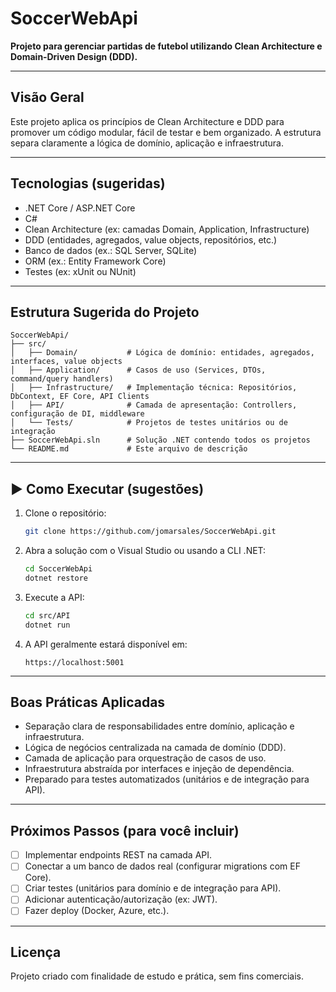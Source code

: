 SoccerWebApi
==============

**Projeto para gerenciar partidas de futebol utilizando Clean Architecture e Domain‑Driven Design (DDD).**

---

##  Visão Geral

Este projeto aplica os princípios de Clean Architecture e DDD para promover um código modular, fácil de testar e bem organizado. A estrutura separa claramente a lógica de domínio, aplicação e infraestrutura.

---

##  Tecnologias (sugeridas)

- .NET Core / ASP.NET Core
- C#
- Clean Architecture (ex: camadas Domain, Application, Infrastructure)
- DDD (entidades, agregados, value objects, repositórios, etc.)
- Banco de dados (ex.: SQL Server, SQLite)
- ORM (ex.: Entity Framework Core)
- Testes (ex: xUnit ou NUnit)

---

##  Estrutura Sugerida do Projeto

```
SoccerWebApi/
├── src/
│   ├── Domain/           # Lógica de domínio: entidades, agregados, interfaces, value objects
│   ├── Application/      # Casos de uso (Services, DTOs, command/query handlers)
│   ├── Infrastructure/   # Implementação técnica: Repositórios, DbContext, EF Core, API Clients
│   ├── API/              # Camada de apresentação: Controllers, configuração de DI, middleware
│   └── Tests/            # Projetos de testes unitários ou de integração
├── SoccerWebApi.sln      # Solução .NET contendo todos os projetos
└── README.md             # Este arquivo de descrição
```

---

## ▶ Como Executar (sugestões)

1. Clone o repositório:
   ```bash
   git clone https://github.com/jomarsales/SoccerWebApi.git
   ```
2. Abra a solução com o Visual Studio ou usando a CLI .NET:
   ```bash
   cd SoccerWebApi
   dotnet restore
   ```
3. Execute a API:
   ```bash
   cd src/API
   dotnet run
   ```
4. A API geralmente estará disponível em:
   ```
   https://localhost:5001
   ```

---

##  Boas Práticas Aplicadas

- Separação clara de responsabilidades entre domínio, aplicação e infraestrutura.
- Lógica de negócios centralizada na camada de domínio (DDD).
- Camada de aplicação para orquestração de casos de uso.
- Infraestrutura abstraída por interfaces e injeção de dependência.
- Preparado para testes automatizados (unitários e de integração para API).

---

##  Próximos Passos (para você incluir)

- [ ] Implementar endpoints REST na camada API.
- [ ] Conectar a um banco de dados real (configurar migrations com EF Core).
- [ ] Criar testes (unitários para domínio e de integração para API).
- [ ] Adicionar autenticação/autorização (ex: JWT).
- [ ] Fazer deploy (Docker, Azure, etc.).

---

##  Licença

Projeto criado com finalidade de estudo e prática, sem fins comerciais.
